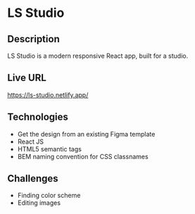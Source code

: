 # LS Studio

## Description

LS Studio is a modern responsive React app, built for a studio. 

## Live URL
https://ls-studio.netlify.app/

## Technologies
* Get the design from an existing Figma template
* React JS
* HTML5 semantic tags
* BEM naming convention for CSS classnames

## Challenges
* Finding color scheme
* Editing images

